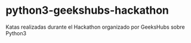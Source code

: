 # python3-geekshubs-hackathon
Katas realizadas durante el Hackathon organizado por GeeksHubs sobre Python3
